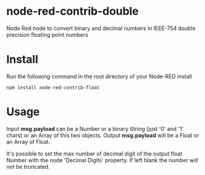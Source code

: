 # node-red-contrib-double

Node Red node to convert binary and decimal numbers in IEEE-754 double precision floating point numbers

# Install

Run the following command in the root directory of your Node-RED install

    npm install node-red-contrib-float

# Usage

Input **msg.payload** can be a Number or a binary String (just '0' and '1' chars) or an Array of this two objects.
Output **msg.payload** will be a Float or an Array of Float.

It's possible to set the max number of decimal digit of the output float Number with the node 'Decimal Digits' property.
If left blank the number will not be truncated.
